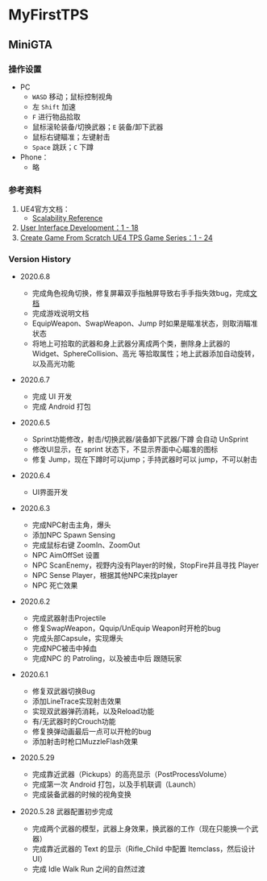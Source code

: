 # MyFirstTPS
## MiniGTA

### 操作设置
* PC
  * `WASD` 移动；鼠标控制视角
  * 左 `Shift` 加速
  * `F` 进行物品拾取
  * 鼠标滚轮装备/切换武器；`E` 装备/卸下武器
  * 鼠标右键瞄准；左键射击
  * `Space` 跳跃；`C` 下蹲
* Phone：
  * 略

### 参考资料
1. UE4官方文档：
    * [Scalability Reference](https://docs.unrealengine.com/en-US/Engine/Performance/Scalability/ScalabilityReference/index.html)
1. [User Interface Development：1 - 18](https://www.youtube.com/playlist?list=PLL0cLF8gjBprIHm0yo-Vj9oBwi2-gAIEd)
2. [Create Game From Scratch UE4 TPS Game Series：1 - 24](https://www.youtube.com/playlist?list=PLM6ZWbxOgIqsCb3dUJRdYoUbyi_zFCOjs)


### Version History
* 2020.6.8
  * 完成角色视角切换，修复屏幕双手指触屏导致右手手指失效bug，完成[文档](https://blog.csdn.net/Bob__yuan/article/details/106614474)
  * 完成游戏说明文档
  * EquipWeapon、SwapWeapon、Jump 时如果是瞄准状态，则取消瞄准状态
  * 将地上可拾取的武器和身上武器分离成两个类，删除身上武器的 Widget、SphereCollision、高光 等拾取属性；地上武器添加自动旋转，以及高光功能
  
  
* 2020.6.7
  * 完成 UI 开发
  * 完成 Android 打包

* 2020.6.5
  * Sprint功能修改，射击/切换武器/装备卸下武器/下蹲 会自动 UnSprint
  * 修改UI显示，在 sprint 状态下，不显示界面中心瞄准的图标
  * 修复 Jump，现在下蹲时可以jump；手持武器时可以 jump，不可以射击

* 2020.6.4
  * UI界面开发

* 2020.6.3
  * 完成NPC射击主角，爆头
  * 添加NPC Spawn Sensing
  * 完成鼠标右键 ZoomIn、ZoomOut
  * NPC AimOffSet 设置
  * NPC ScanEnemy，视野内没有Player的时候，StopFire并且寻找 Player
  * NPC Sense Player，根据其他NPC来找player
  * NPC 死亡效果

* 2020.6.2
  * 完成武器射击Projectile
  * 修复SwapWeapon，Qquip/UnEquip Weapon时开枪的bug
  * 完成头部Capsule，实现爆头
  * 完成NPC被击中掉血
  * 完成NPC 的 Patroling，以及被击中后 跟随玩家

* 2020.6.1
  * 修复双武器切换Bug
  * 添加LineTrace实现射击效果
  * 实现双武器弹药消耗，以及Reload功能
  * 有/无武器时的Crouch功能
  * 修复换弹动画最后一点可以开枪的bug
  * 添加射击时枪口MuzzleFlash效果

* 2020.5.29 
  * 完成靠近武器（Pickups）的高亮显示（PostProcessVolume）
  * 完成第一次 Android 打包，以及手机联调（Launch）
  * 完成装备武器的时候的视角变换

* 2020.5.28 武器配置初步完成
  * 完成两个武器的模型，武器上身效果，换武器的工作（现在只能换一个武器）
  * 完成靠近武器的 Text 的显示（Rifle_Child 中配置 Itemclass，然后设计 UI）
  * 完成 Idle Walk Run 之间的自然过渡
